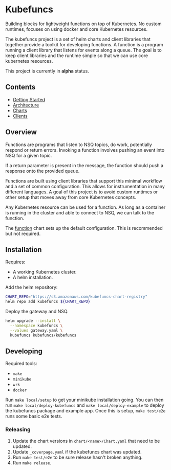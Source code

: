 # Kubefuncs

Building blocks for lightweight functions on top of Kubernetes. No custom runtimes, focuses on using docker and core Kubernetes resources.

The kubefuncs project is a set of helm charts and client libraries that together provide a toolkit for developing functions. A function is a program running a client library that listens for events along a queue. The goal is to keep client libraries and the runtime simple so that we can use core kubernetes resources.

This project is currently in **alpha** status.

## Contents

* [Getting Started](example/README.md)
* [Architecture](#architecture)
* [Charts](charts)
* [Clients](clients)

## Overview

Functions are programs that listen to NSQ topics, do work, potentially respond or return errors. Invoking a function involves pushing an event into NSQ for a given topic.

If a return parameter is present in the message, the function should push a response onto the provided queue.

Functions are built using client libraries that support this minimal workflow and a set of common configuration. This allows for instrumentation in many different languages. A goal of this project is to avoid custom runtimes or other setup that moves away from core Kubernetes concepts.

Any Kubernetes resource can be used for a function. As long as a container is running in the cluster and able to connect to NSQ, we can talk to the function.

The [function](charts/function/README.md) chart sets up the default configuration. This is recommended but not required.

## Installation

Requires:

- A working Kubernetes cluster.
- A helm installation.

Add the helm repository:

```bash
CHART_REPO="https://s3.amazonaws.com/kubefuncs-chart-registry"
helm repo add kubefuncs ${CHART_REPO}
```

Deploy the gateway and NSQ.

```bash
helm upgrade --install \
  --namespace kubefuncs \
  --values gateway.yaml \
  kubefuncs kubefuncs/kubefuncs
```

## Developing

Required tools:

* `make`
* `minikube`
* `wrk`
* `docker`

Run `make local/setup` to get your minikube installation going. You can then run `make local/deploy-kubefuncs` and `make local/deploy-example` to deploy the kubefuncs package and example app. Once this is setup, `make test/e2e` runs some basic e2e tests.

### Releasing

1. Update the chart versions in `chart/<name>/Chart.yaml` that need to be updated.
2. Update `_coverpage.yaml` if the kubefuncs chart was updated.
3. Run `make test/e2e` to be sure release hasn't broken anything.
4. Run `make release`.
